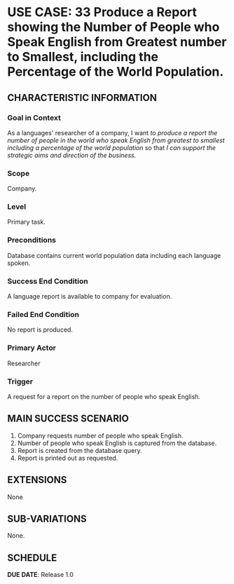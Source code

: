 # USE CASE: 33 Produce a Report showing the Number of People who Speak English from Greatest number to Smallest, including the Percentage of the World Population.

## CHARACTERISTIC INFORMATION

### Goal in Context

As a languages' researcher of a company, I want *to produce a report the number of people in the world who speak English from greatest to smallest including a percentage of the world population* so that *I can support the strategic aims and direction of the business.*

### Scope

Company.

### Level

Primary task.

### Preconditions

Database contains current world population data including each language spoken.

### Success End Condition

A language report is available to company for evaluation.

### Failed End Condition

No report is produced.

### Primary Actor

Researcher

### Trigger

A request for a report on the number of people who speak English.

## MAIN SUCCESS SCENARIO

1. Company requests number of people who speak English.
2. Number of people who speak English is captured from the database.
3. Report is created from the database query.
4. Report is printed out as requested.

## EXTENSIONS

None

## SUB-VARIATIONS

None.

## SCHEDULE

**DUE DATE**: Release 1.0